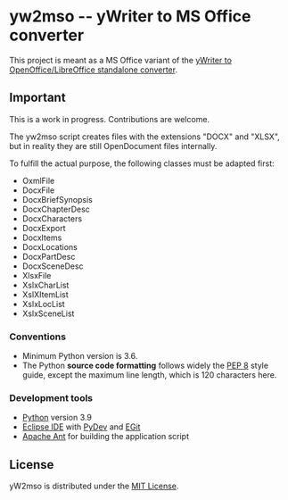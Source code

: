 # yw2mso -- yWriter to MS Office converter

This project is meant as a MS Office variant of the [yWriter to OpenOffice/LibreOffice standalone converter](https://peter88213.github.io/yW2OO/). 


## Important

This is a work in progress. Contributions are welcome.

The yw2mso script creates files with the extensions "DOCX" and "XLSX", but in reality they are still OpenDocument files internally.

To fulfill the actual purpose, the following classes must be adapted first:

- OxmlFile
- DocxFile
- DocxBriefSynopsis
- DocxChapterDesc
- DocxCharacters
- DocxExport
- DocxItems
- DocxLocations
- DocxPartDesc
- DocxSceneDesc
- XlsxFile
- XslxCharList
- XslXItemList
- XslxLocList
- XslxSceneList


### Conventions

- Minimum Python version is 3.6. 
- The Python **source code formatting** follows widely the [PEP 8](https://www.python.org/dev/peps/pep-0008/) style guide, except the maximum line length, which is 120 characters here.

### Development tools

- [Python](https://python.org) version 3.9
- [Eclipse IDE](https://eclipse.org) with [PyDev](https://pydev.org) and [EGit](https://www.eclipse.org/egit/)
- [Apache Ant](https://ant.apache.org/) for building the application script

## License

yW2mso is distributed under the [MIT License](http://www.opensource.org/licenses/mit-license.php).
